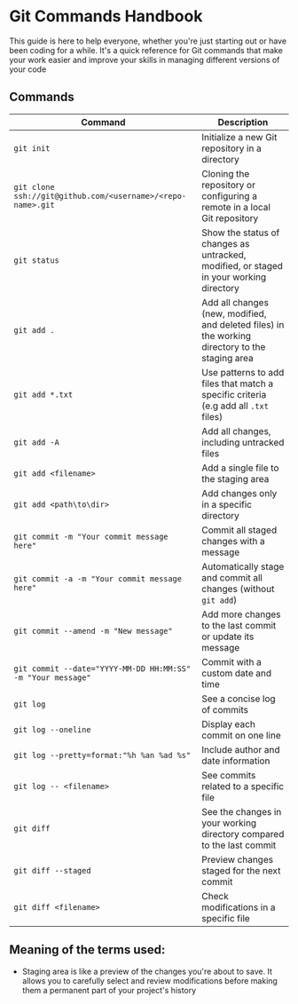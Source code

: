 # Git Commands Handbook

This guide is here to help everyone, whether you're just starting out or have been coding for a while. It's a quick reference for Git commands that make your work easier and improve your skills in managing different versions of your code

## Commands

| Command | Description |
| ------- | ----------- |
| `git init` | Initialize a new Git repository in a directory |
| `git clone ssh://git@github.com/<username>/<repo-name>.git` | Cloning the repository or configuring a remote in a local Git repository |
| `git status` | Show the status of changes as untracked, modified, or staged in your working directory |
| `git add . ` | Add all changes (new, modified, and deleted files) in the working directory to the staging area |
| `git add *.txt ` | Use patterns to add files that match a specific criteria (e.g add all `.txt` files)|
| `git add -A ` | Add all changes, including untracked files |
| `git add <filename>` | Add a single file to the staging area |
| `git add <path\to\dir>` | Add changes only in a specific directory |
| `git commit -m "Your commit message here"` | Commit all staged changes with a message |
| `git commit -a -m "Your commit message here"` | Automatically stage and commit all changes (without `git add`) |
| `git commit --amend -m "New message"` | Add more changes to the last commit or update its message |
| `git commit --date="YYYY-MM-DD HH:MM:SS" -m "Your message"` | Commit with a custom date and time |
| `git log` | See a concise log of commits |
| `git log --oneline` | Display each commit on one line |
| `git log --pretty=format:"%h %an %ad %s"` | Include author and date information |
| `git log -- <filename>` | See commits related to a specific file |
| `git diff` | See the changes in your working directory compared to the last commit |
| `git diff --staged` | Preview changes staged for the next commit |
| `git diff <filename>` | Check modifications in a specific file |


## Meaning of the terms used:

- Staging area is like a preview of the changes you're about to save. It allows you to carefully select and review modifications before making them a permanent part of your project's history
